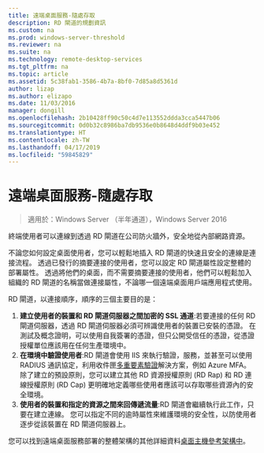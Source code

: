 ```yaml
---
title: 遠端桌面服務-隨處存取
description: RD 閘道的規劃資訊
ms.custom: na
ms.prod: windows-server-threshold
ms.reviewer: na
ms.suite: na
ms.technology: remote-desktop-services
ms.tgt_pltfrm: na
ms.topic: article
ms.assetid: 5c38fab1-3586-4b7a-8bf0-7d85a8d5361d
author: lizap
ms.author: elizapo
ms.date: 11/03/2016
manager: dongill
ms.openlocfilehash: 2b10428ff90c50c4d7e113552ddda3cca5447b06
ms.sourcegitcommit: 0d0b32c8986ba7db9536e0b8648d4ddf9b03e452
ms.translationtype: HT
ms.contentlocale: zh-TW
ms.lasthandoff: 04/17/2019
ms.locfileid: "59845829"
---
```

# <a name="remote-desktop-services---access-from-anywhere"></a>遠端桌面服務-隨處存取

>適用於：Windows Server （半年通道），Windows Server 2016

終端使用者可以連線到透過 RD 閘道在公司防火牆外，安全地從內部網路資源。

不論您如何設定桌面使用者，您可以輕鬆地插入 RD 閘道的快速且安全的連線是連接流程。 透過已發行的摘要連接的使用者，您可以設定 RD 閘道屬性設定整體的部署屬性。 透過將他們的桌面，而不需要摘要連接的使用者，他們可以輕鬆加入組織的 RD 閘道的名稱當做連接屬性，不論哪一個遠端桌面用戶端應用程式使用。

RD 閘道，以連接順序，順序的三個主要目的是：
1. **建立使用者的裝置和 RD 閘道伺服器之間加密的 SSL 通道**:若要連接的任何 RD 閘道伺服器，透過 RD 閘道伺服器必須可辨識使用者的裝置已安裝的憑證。 在測試及概念證明，可以使用自我簽署的憑證，但只公開受信任的憑證，從憑證授權單位應該用在任何生產環境中。
2. **在環境中驗證使用者**:RD 閘道會使用 IIS 來執行驗證，服務，並甚至可以使用 RADIUS 通訊協定，利用收件匣[多重要素驗證](rds-plan-mfa.md)解決方案，例如 Azure MFA。 除了建立的預設原則，您可以建立其他 RD 資源授權原則 (RD Rap) 和 RD 連線授權原則 (RD Cap) 更明確地定義哪些使用者應該可以存取哪些資源內的安全環境。
3. **使用者的裝置和指定的資源之間來回傳遞流量**:RD 閘道會繼續執行此工作，只要在建立連線。 您可以指定不同的逾時屬性來維護環境的安全性，以防使用者逐步從該裝置在 RD 閘道伺服器上。

您可以找到遠端桌面服務部署的整體架構的其他詳細資料[桌面主機參考架構中](desktop-hosting-reference-architecture.md)。